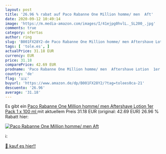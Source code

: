 ```yaml
---
layout: post
title: '26.96 % rabat auf Paco Rabanne One Million homme/ men  Aft'
date: 2020-09-12 10:49:14
image: 'https://m.media-amazon.com/images/I/41ejpg0hvlL._SL200_.jpg'
comments: true
category: ofertas
author: ring
slug: 'B001FX28Y2-de Paco Rabanne One Million homme/ men Aftershave Lotion 1er...'
tags: [ 'tole.es', ]
actualPrice: 31.18 EUR
currency: EUR
price: 31.18
comparePrice: 42.69 EUR
prodname: 'Paco Rabanne One Million homme/ men  Aftershave Lotion  1er Pack  1 x 100 ml '
country: 'de'
flag: '🇩🇪'
buyurl: 'https://www.amazon.de/dp/B001FX28Y2/?tag=tolees0ca-21'
descuento: '26.96'
average: '31.18'
---
```


Es gibt ein [Paco Rabanne One Million homme/ men  Aftershave Lotion  1er Pack  1 x 100 ml ](https://www.amazon.de/dp/B001FX28Y2/?tag=tolees0ca-21) mit aktuellem Preis 31.18 EUR (original: 42.69 EUR) 26.96 % Rabatt hier:

[![Paco Rabanne One Million homme/ men  Aft](https://m.media-amazon.com/images/I/41ejpg0hvlL._SL200_.jpg)](https://www.amazon.de/dp/B001FX28Y2/?tag=tolees0ca-21)

ℹ️:


[🛒 kauf es hier!!](https://www.amazon.de/dp/B001FX28Y2/?tag=tolees0ca-21)

